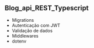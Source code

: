 <h2>Blog_api_REST_Typescript</h2>

* Migrations
* Autenticação com JWT
* Validação de dados
* Middlewares
* dotenv